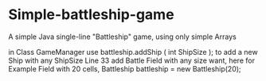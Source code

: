 # Simple-battleship-game
A simple Java single-line "Battleship" game, using only simple Arrays

in Class GameManager use battleship.addShip ( int ShipSize ); to add a new Ship with any ShipSize
Line 33 add Battle Field with any size want, here for Example Field with 20 cells, Battleship battleship = new Battleship(20);

